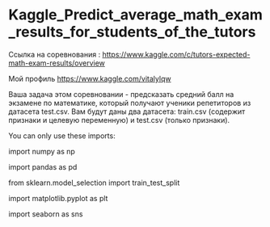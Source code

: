# Kaggle_Predict_average_math_exam_results_for_students_of_the_tutors

Ссылка на соревнования : https://www.kaggle.com/c/tutors-expected-math-exam-results/overview

Мой профиль https://www.kaggle.com/vitalylqw

Ваша задача этом соревновании - предсказать средний балл на экзамене по математике, который получают ученики репетиторов из датасета test.csv. 
Вам будут даны два датасета: train.csv (содержит признаки и целевую переменную) и test.csv (только признаки).

You can only use these imports:

import numpy as np

import pandas as pd

from sklearn.model_selection import train_test_split

import matplotlib.pyplot as plt

import seaborn as sns

